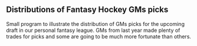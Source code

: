 ## Distributions of Fantasy Hockey GMs picks

Small program to illustrate the distribution of GMs picks for the upcoming draft in our personal fantasy league.
GMs from last year made plenty of trades for picks and some are going to be much more fortunate than others.  